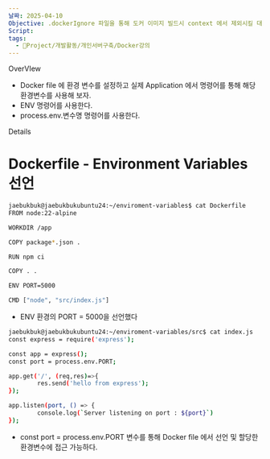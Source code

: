 ```yaml
---
날짜: 2025-04-10
Objective: .dockerIgnore 파일을 통해 도커 이미지 빌드시 context 에서 제외시킬 대상으르 지정한다.
Script: 
tags:
  - 🐲Project/개발활동/개인서버구축/Docker강의
---
```

OverVIew 
- Docker file 에 환경 변수를 설정하고 실제 Application 에서 명령어를 통해 해당 환경변수를 사용해 보자.
- ENV 명령어를 사용한다.
- process.env.변수명 명령어를 사용한다.


Details 

# Dockerfile - Environment Variables 선언

```bash
jaebukbuk@jaebukbukubuntu24:~/enviroment-variables$ cat Dockerfile
FROM node:22-alpine

WORKDIR /app

COPY package*.json .

RUN npm ci

COPY . .

ENV PORT=5000

CMD ["node", "src/index.js"]
```

- ENV 환경의 PORT = 5000을 선언했다

```bash
jaebukbuk@jaebukbukubuntu24:~/enviroment-variables/src$ cat index.js
const express = require('express');

const app = express();
const port = process.env.PORT;

app.get('/', (req,res)=>{
        res.send('hello from express');
});

app.listen(port, () => {
        console.log(`Server listening on port : ${port}`)
});
```

- const port = process.env.PORT 변수를 통해 Docker file 에서 선언 및 할당한 환경변수에 접근 가능하다.

